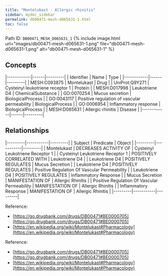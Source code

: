```yaml
---
title: "Montelukast - Allergic rhinitis"
sidebar: mydoc_sidebar
permalink: db00471-mesh-d065631-1.html
toc: false 
---
```



Path ID: `DB00471_MESH_D065631_1`
{% include image.html url="images/db00471-mesh-d065631-1.png" file="db00471-mesh-d065631-1.png" alt="db00471-mesh-d065631-1" %}

## Concepts

|------------|------|---------|
| Identifier | Name | Type    |
|------------|------|---------|
| MESH:C093875 | Montelukast | Drug |
| UniProt:Q9Y271 | Cysteinyl leukotriene receptor 1 | Protein |
| MESH:D017998 | Leukotriene D4 | ChemicalSubstance |
| GO:0070254 | Mucus secretion | BiologicalProcess |
| GO:0043117 | Positive regulation of vascular permeability | BiologicalProcess |
| GO:0006954 | Inflammatory response | BiologicalProcess |
| MESH:D065631 | Allergic rhinitis | Disease |
|------------|------|---------|

## Relationships

|---------|-----------|---------|
| Subject | Predicate | Object  |
|---------|-----------|---------|
| Montelukast | DECREASES ACTIVITY OF | Cysteinyl Leukotriene Receptor 1 |
| Cysteinyl Leukotriene Receptor 1 | POSITIVELY CORRELATED WITH | Leukotriene D4 |
| Leukotriene D4 | POSITIVELY REGULATES | Mucus Secretion |
| Leukotriene D4 | POSITIVELY REGULATES | Positive Regulation Of Vascular Permeability |
| Leukotriene D4 | POSITIVELY REGULATES | Inflammatory Response |
| Mucus Secretion | MANIFESTATION OF | Allergic Rhinitis |
| Positive Regulation Of Vascular Permeability | MANIFESTATION OF | Allergic Rhinitis |
| Inflammatory Response | MANIFESTATION OF | Allergic Rhinitis |
|---------|-----------|---------|

Reference: 
  - [https://go.drugbank.com/drugs/DB00471#BE0000705](https://go.drugbank.com/drugs/DB00471#BE0000705)
  - [https://en.wikipedia.org/wiki/Montelukast#Pharmacology](https://en.wikipedia.org/wiki/Montelukast#Pharmacology)

Reference: 
  - [https://go.drugbank.com/drugs/DB00471#BE0000705](https://go.drugbank.com/drugs/DB00471#BE0000705)
  - [https://en.wikipedia.org/wiki/Montelukast#Pharmacology](https://en.wikipedia.org/wiki/Montelukast#Pharmacology)
